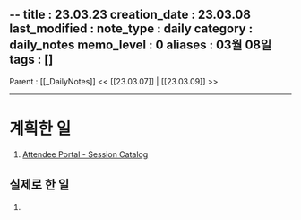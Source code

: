 --
title : 23.03.23
creation_date : 23.03.08
last_modified :
note_type : daily
category : daily_notes
memo_level : 0
aliases : 03월 08일
tags : []
---
Parent : [[_DailyNotes]]
<< [[23.03.07]] | [[23.03.09]] >>

---
# 계획한 일

1. [Attendee Portal - Session Catalog](https://register.nvidia.com/flow/nvidia/gtcspring2023/attendeeportal/page/sessioncatalog?search=S51257&tab.catalogallsessionstab=16566177511100015Kus)

## 실제로 한 일

1.  


